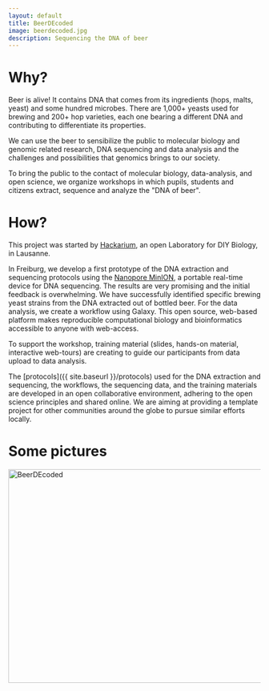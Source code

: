 ```yaml
---
layout: default
title: BeerDEcoded
image: beerdecoded.jpg
description: Sequencing the DNA of beer
---
```


# Why?

Beer is alive! It contains DNA that comes from its ingredients (hops, malts,
yeast) and some hundred microbes. There are 1,000+ yeasts used for brewing and
200+ hop varieties, each one bearing a different DNA and contributing to
differentiate its properties.

We can use the beer to sensibilize the public to molecular biology and genomic
related research, DNA sequencing and data analysis and the challenges and
possibilities that genomics brings to our society.

To bring the public to the contact of molecular biology, data-analysis, and open
science, we organize workshops in which pupils, students and citizens extract,
sequence and analyze the "DNA of beer".

# How?

This project was started by
[Hackarium](http://www.hackuarium.ch/en/beerdecoded/), an open Laboratory for
DIY Biology, in Lausanne.

In Freiburg, we develop a first prototype of the DNA extraction and sequencing
protocols using the [Nanopore MinION](https://nanoporetech.com/products/minion),
a portable real-time device for DNA sequencing. The results are very promising
and the initial feedback is overwhelming. We have successfully identified
specific brewing yeast strains from the DNA extracted out of bottled beer. For
the data analysis, we create a workflow using Galaxy. This open source,
web-based platform makes reproducible computational biology and bioinformatics
accessible to anyone with web-access.

To support the workshop, training material (slides, hands-on material,
interactive web-tours) are creating to guide our participants from data upload
to data analysis.

The [protocols]({{ site.baseurl }}/protocols) used for the DNA extraction and
sequencing, the workflows, the sequencing data, and the training materials are
developed in an open collaborative environment, adhering to the open science
principles and shared online. We are aiming at providing a template project for
other communities around the globe to pursue similar efforts locally.

# Some pictures

<a data-flickr-embed="true" data-header="true" data-footer="true"  href="https://www.flickr.com/gp/134305289@N03/k6D258" title="BeerDEcoded"><img src="https://farm5.staticflickr.com/4911/31004778017_d26bdf3450_z.jpg" width="640" height="427" alt="BeerDEcoded"></a><script async src="//embedr.flickr.com/assets/client-code.js" charset="utf-8"></script>
